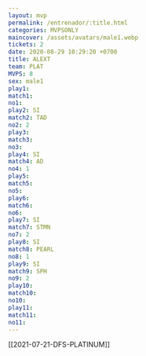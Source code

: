 ```yaml
---
layout: mvp
permalink: /entrenador/:title.html
categories: MVPSONLY
maincover: /assets/avatars/male1.webp
tickets: 2
date: 2020-08-29 10:29:20 +0700
title: ALEXT
team: PLAT
MVPS: 8
sex: male1
play1: 
match1: 
no1: 
play2: SI
match2: TAD
no2: 2
play3: 
match3: 
no3: 
play4: SI
match4: AD
no4: 1
play5: 
match5: 
no5: 
play6: 
match6: 
no6: 
play7: SI
match7: STMN
no7: 2
play8: SI
match8: PEARL
no8: 1
play9: SI
match9: SPH
no9: 2
play10: 
match10: 
no10: 
play11: 
match11: 
no11:
---
```

[[2021-07-21-DFS-PLATINUM]]